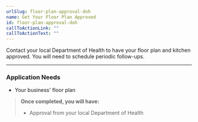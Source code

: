 ```yaml
---
urlSlug: floor-plan-approval-doh
name: Get Your Floor Plan Approved
id: floor-plan-approval-doh
callToActionLink: ""
callToActionText: ""
---
```


Contact your local Department of Health to have your floor plan and kitchen approved. You will need to schedule periodic follow-ups.

---
### Application Needs

- Your business' floor plan


>**Once completed, you will have:**
>
>- Approval from your local Department of Health
